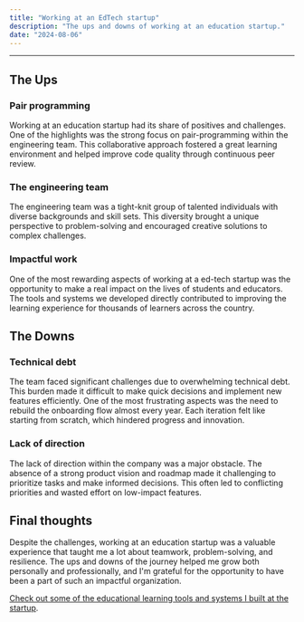 ```yaml
---
title: "Working at an EdTech startup"
description: "The ups and downs of working at an education startup."
date: "2024-08-06"
---
```


---

## The Ups

### Pair programming

Working at an education startup had its share of positives and challenges. One of the highlights was the strong focus on pair-programming within the engineering team. This collaborative approach fostered a great learning environment and helped improve code quality through continuous peer review.

### The engineering team

The engineering team was a tight-knit group of talented individuals with diverse backgrounds and skill sets. This diversity brought a unique perspective to problem-solving and encouraged creative solutions to complex challenges.

### Impactful work

One of the most rewarding aspects of working at a ed-tech startup was the opportunity to make a real impact on the lives of students and educators. The tools and systems we developed directly contributed to improving the learning experience for thousands of learners across the country.

## The Downs

### Technical debt

The team faced significant challenges due to overwhelming technical debt. This burden made it difficult to make quick decisions and implement new features efficiently. One of the most frustrating aspects was the need to rebuild the onboarding flow almost every year. Each iteration felt like starting from scratch, which hindered progress and innovation.

### Lack of direction

The lack of direction within the company was a major obstacle. The absence of a strong product vision and roadmap made it challenging to prioritize tasks and make informed decisions. This often led to conflicting priorities and wasted effort on low-impact features.


## Final thoughts

Despite the challenges, working at an education startup was a valuable experience that taught me a lot about teamwork, problem-solving, and resilience. The ups and downs of the journey helped me grow both personally and professionally, and I'm grateful for the opportunity to have been a part of such an impactful organization.

[Check out some of the educational learning tools and systems I built at the startup](/projects/project-3).

